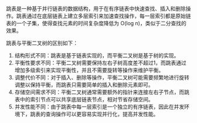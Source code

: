跳表是一种基于并行链表的数据结构，用于在有序链表中快速查找、插入和删除操作。跳表通过在底层链表上建立多层索引来加速查找操作，每一层索引都是原始链表的一个子集，使得查找元素的时间复杂度降低为 O(log n)，类似于二分查找的效果。

跳表与平衡二叉树的区别如下：

1. 结构形式不同：跳表是基于链表实现的，而平衡二叉树是基于树的实现。
2. 平衡性要求不同：平衡二叉树需要保持左右子树高度差不超过1，而跳表通过增加多级索引来实现平衡性，并且不需要旋转等操作来维护平衡。
3. 调整代价不同：对于插入、删除等操作，平衡二叉树可能需要频繁地进行旋转调整以保持平衡，而跳表只需要简单的插入和删除元素即可。
4. 存储空间需求不同：平衡二叉树通常需要额外的指针来连接左右子节点，而跳表中的索引节点可以共享底层链表节点，相对节省存储空间。
5. 并发性能不同：由于跳表中每一层索引是一个独立的有序链表，因此在并发环境下，跳表的查询操作可以更容易实现并行化，提高并发性能。